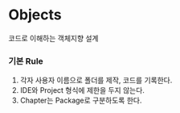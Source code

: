 # Objects
코드로 이해하는 객체지향 설계



### 기본 Rule  
1. 각자 사용자 이름으로 폴더를 제작, 코드를 기록한다.
2. IDE와 Project 형식에 제한을 두지 않는다.
3. Chapter는 Package로 구분하도록 한다.
